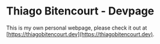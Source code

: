 # Thiago Bitencourt - Devpage

This is my own personal webpage, please check it out at [https://thiagobitencourt.dev](https://thiagobitencourt.dev).
